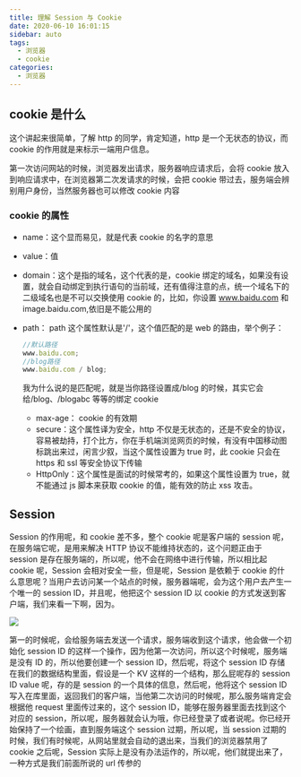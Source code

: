 ```yaml
---
title: 理解 Session 与 Cookie
date: 2020-06-10 16:01:15
sidebar: auto
tags:
  - 浏览器
  - cookie
categories:
  - 浏览器
---
```


## cookie 是什么

这个讲起来很简单，了解 http 的同学，肯定知道，http 是一个无状态的协议，而 cookie 的作用就是来标示一端用户信息。

第一次访问网站的时候，浏览器发出请求，服务器响应请求后，会将 cookie 放入到响应请求中，在浏览器第二次发请求的时候，会把 cookie 带过去，服务端会辨别用户身份，当然服务器也可以修改 cookie 内容

### cookie 的属性

- name：这个显而易见，就是代表 cookie 的名字的意思
- value：值
- domain：这个是指的域名，这个代表的是，cookie 绑定的域名，如果没有设置，就会自动绑定到执行语句的当前域，还有值得注意的点，统一个域名下的二级域名也是不可以交换使用 cookie 的，比如，你设置 www.baidu.com 和 image.baidu.com,依旧是不能公用的
- path： path 这个属性默认是'/'，这个值匹配的是 web 的路由，举个例子：

  ```js
  //默认路径
  www.baidu.com;
  //blog路径
  www.baidu.com / blog;
  ```

  我为什么说的是匹配呢，就是当你路径设置成/blog 的时候，其实它会给/blog、/blogabc 等等的绑定 cookie

  - max-age： cookie 的有效期
  - secure：这个属性译为安全，http 不仅是无状态的，还是不安全的协议，容易被劫持，打个比方，你在手机端浏览网页的时候，有没有中国移动图标跳出来过，闲言少叙，当这个属性设置为 true 时，此 cookie 只会在 https 和 ssl 等安全协议下传输
  - HttpOnly：这个属性是面试的时候常考的，如果这个属性设置为 true，就不能通过 js 脚本来获取 cookie 的值，能有效的防止 xss 攻击。

## Session

Session 的作用呢，和 cookie 差不多，整个 cookie 呢是客户端的 session 呢，在服务端它呢，是用来解决 HTTP 协议不能维持状态的，这个问题正由于 session 是存在服务端的，所以呢，他不会在网络中进行传输，所以相比起 cookie 呢，Session 会相对安全一些，但是呢，Session 是依赖于 cookie 的什么意思呢？当用户去访问某一个站点的时候，服务器端呢，会为这个用户去产生一个唯一的 session ID，并且呢，他把这个 session ID 以 cookie 的方式发送到客户端，我们来看一下啊，因为。

![](https://gitee.com/alvin0216/cdn/raw/master/images/session.png)

第一的时候呢，会给服务端去发送一个请求，服务端收到这个请求，他会做一个初始化 session ID 的这样一个操作，因为他第一次访问，所以这个时候呢，服务端是没有 ID 的，所以他要创建一个 session ID，然后呢，将这个 session ID 存储在我们的数据结构里面，假设是一个 KV 这样的一个结构，那么屁呢存的 session ID value 呢，存的是 session 的一个具体的信息，然后呢，他将这个 session ID 写入在库里面，返回我们的客户端，当他第二次访问的时候呢，那么服务端肯定会根据他 request 里面传过来的，这个 session ID，能够在服务器里面去找到这个对应的 session，所以呢，服务器就会认为哦，你已经登录了或者说呢。你已经开始保持了一个绘画，直到服务端这个 session 过期，所以呢，当 session 过期的时候，我们有时候呢，从网站里就会自动的退出来，当我们的浏览器禁用了 cookie 之后呢，Session 实际上是没有办法运作的，所以呢，他们就提出来了，一种方式是我们前面所说的 url 传参的
